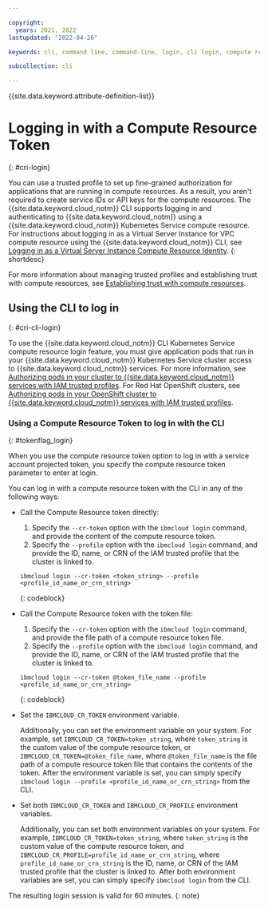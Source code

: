 ```yaml
---

copyright:
  years: 2021, 2022
lastupdated: "2022-04-26"

keywords: cli, command line, command-line, login, cli login, compute resource, token, iks, trusted profiles, cri, IBM Cloud

subcollection: cli

---
```


{{site.data.keyword.attribute-definition-list}}

# Logging in with a Compute Resource Token
{: #cri-login}

You can use a trusted profile to set up fine-grained authorization for applications that are running in compute resources. As a result, you aren't required to create service IDs or API keys for the compute resources. The {{site.data.keyword.cloud_notm}} CLI supports logging in and authenticating to {{site.data.keyword.cloud_notm}} using a {{site.data.keyword.cloud_notm}} Kubernetes Service compute resource. For instructions about logging in as a Virtual Server Instance for VPC compute resource using the {{site.data.keyword.cloud_notm}} CLI, see [Logging in as a Virtual Server Instance Compute Resource Identity](/docs/cli?topic=cli-vsi-cri-login).
{: shortdesc}

For more information about managing trusted profiles and establishing trust with compute resources, see [Establishing trust with compute resources](/docs/account?topic=account-create-trusted-profile&interface=ui#create-profile-compute).

## Using the CLI to log in
{: #cri-cli-login}

To use the {{site.data.keyword.cloud_notm}} CLI Kubernetes Service compute resource login feature, you must give application pods that run in your {{site.data.keyword.cloud_notm}} Kubernetes Service cluster access to {{site.data.keyword.cloud_notm}} services. For more information, see [Authorizing pods in your cluster to {{site.data.keyword.cloud_notm}} services with IAM trusted profiles](/docs/containers?topic=containers-pod-iam-identity&interface=ui). For Red Hat OpenShift clusters, see [Authorizing pods in your OpenShift cluster to {{site.data.keyword.cloud_notm}} services with IAM trusted profiles](/docs/openshift?topic=openshift-pod-iam-identity&interface=ui).

### Using a Compute Resource Token to log in with the CLI
{: #tokenflag_login}

When you use the compute resource token option to log in with a service account projected token, you specify the compute resource token parameter to enter at login.

You can log in with a compute resource token with the CLI in any of the following ways:

* Call the Compute Resource token directly:
   1. Specify the `--cr-token` option with the `ibmcloud login` command, and provide the content of the compute resource token.
   2. Specify the `--profile` option with the `ibmcloud login` command, and provide the ID, name, or CRN of the IAM trusted profile that the cluster is linked to.

   ```text
   ibmcloud login --cr-token <token_string> --profile <profile_id_name_or_crn_string>
   ```
   {: codeblock}

* Call the Compute Resource token with the token file:
   1. Specify the `--cr-token` option with the `ibmcloud login` command, and provide the file path of a compute resource token file.
   2. Specify the `--profile` option with the `ibmcloud login` command, and provide the ID, name, or CRN of the IAM trusted profile that the cluster is linked to.

   ```text
   ibmcloud login --cr-token @token_file_name --profile <profile_id_name_or_crn_string>
   ```
   {: codeblock}
  
* Set the `IBMCLOUD_CR_TOKEN` environment variable. 
  
   Additionally, you can set the environment variable on your system. For example, set `IBMCLOUD_CR_TOKEN=token_string`, where `token_string` is the custom value of the compute resource token, or `IBMCLOUD_CR_TOKEN=@token_file_name`, where `@token_file_name` is the file path of a compute resource token file that contains the contents of the token. After the environment variable is set, you can simply specify `ibmcloud login --profile <profile_id_name_or_crn_string>` from the CLI.

* Set both `IBMCLOUD_CR_TOKEN` and `IBMCLOUD_CR_PROFILE` environment variables.
  
   Additionally, you can set both environment variables on your system. For example, `IBMCLOUD_CR_TOKEN=token_string`, where `token_string` is the custom value of the compute resource token, and `IBMCLOUD_CR_PROFILE=profile_id_name_or_crn_string`, where `profile_id_name_or_crn_string` is the ID, name, or CRN of the IAM trusted profile that the cluster is linked to. After both environment variables are set, you can simply specify `ibmcloud login` from the CLI.

The resulting login session is valid for 60 minutes.
{: note}
